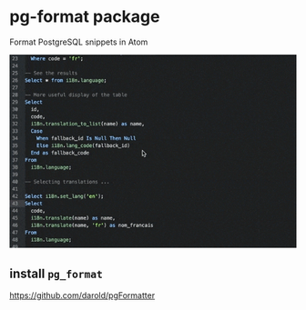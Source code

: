 # pg-format package

Format PostgreSQL snippets in Atom

![animation](https://raw.githubusercontent.com/pyramation/pg_format/master/pg_format_vid.gif)

## install `pg_format`

https://github.com/darold/pgFormatter

